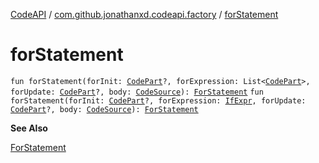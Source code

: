 [CodeAPI](../index.md) / [com.github.jonathanxd.codeapi.factory](index.md) / [forStatement](.)

# forStatement

`fun forStatement(forInit: `[`CodePart`](../com.github.jonathanxd.codeapi/-code-part/index.md)`?, forExpression: List<`[`CodePart`](../com.github.jonathanxd.codeapi/-code-part/index.md)`>, forUpdate: `[`CodePart`](../com.github.jonathanxd.codeapi/-code-part/index.md)`?, body: `[`CodeSource`](../com.github.jonathanxd.codeapi/-code-source/index.md)`): `[`ForStatement`](../com.github.jonathanxd.codeapi.base/-for-statement/index.md)
`fun forStatement(forInit: `[`CodePart`](../com.github.jonathanxd.codeapi/-code-part/index.md)`?, forExpression: `[`IfExpr`](../com.github.jonathanxd.codeapi.base/-if-expr/index.md)`, forUpdate: `[`CodePart`](../com.github.jonathanxd.codeapi/-code-part/index.md)`?, body: `[`CodeSource`](../com.github.jonathanxd.codeapi/-code-source/index.md)`): `[`ForStatement`](../com.github.jonathanxd.codeapi.base/-for-statement/index.md)

**See Also**

[ForStatement](../com.github.jonathanxd.codeapi.base/-for-statement/index.md)

